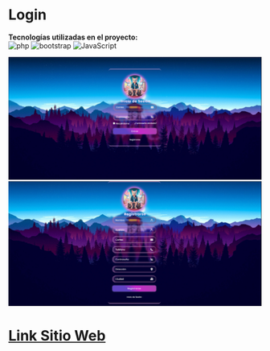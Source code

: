 # Login

**Tecnologías utilizadas en el proyecto:**  
<img src="https://img.icons8.com/officel/344/php-logo.png" alt="php" width="50"/>
<img src="https://img.icons8.com/color/144/bootstrap--v2.png" alt="bootstrap" width="50"/>
<img src="https://img.icons8.com/color/344/javascript--v1.png" alt="JavaScript" width="50"/>



![presentacion](https://github.com/RicardoMacias7/Login/blob/main/inicio%20_sesion.png)
![](https://github.com/RicardoMacias7/Login/blob/main/registro.png)






# [**Link Sitio Web** ](http://iniciosesion.lovestoblog.com/)

